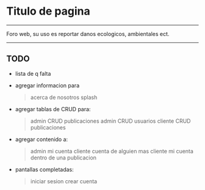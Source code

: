 # Titulo de pagina

---

Foro web, su uso es reportar danos ecologicos, ambientales ect.

---

## TODO

- lista de q falta

* agregar informacion para

  > acerca de nosotros
  > splash

* agregar tablas de CRUD para:

  > admin CRUD publicaciones
  > admin CRUD usuarios
  > cliente CRUD publicaciones

* agregar contenido a:

  > admin mi cuenta
  > cliente cuenta de alguien mas
  > cliente mi cuenta
  > dentro de una publicacion

* pantallas completadas:
  > iniciar sesion
  > crear cuenta
